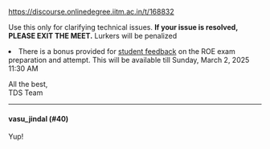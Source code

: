 https://discourse.onlinedegree.iitm.ac.in/t/168832

Use this only for clarifying technical issues. <strong>If your issue is resolved, PLEASE EXIT THE MEET.</strong> Lurkers will be penalized </li>
<li>There is a bonus provided for <a href="https://forms.gle/TXxz1yr5fpcz5bh89">student feedback</a> on the ROE exam preparation and attempt. This will be available till <span class="discourse-local-date" data-date="2025-03-02" data-email-preview="2025-03-02T11:30:00Z UTC" data-format="LLLL" data-time="17:00:00" data-timezone="Asia/Calcutta" data-timezones="Asia/Kolkata">Sunday, March 2, 2025 11:30 AM</span></li>
</ul>
<p>All the best,<br/>
TDS Team</p><hr>

<h4>vasu_jindal (#40)</h4>
<p>Yup!